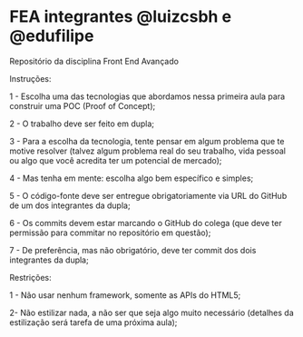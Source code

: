 # FEA integrantes @luizcsbh e @edufilipe
Repositório da disciplina Front End Avançado

Instruções:

1 - Escolha uma das tecnologias que abordamos nessa primeira aula para construir uma POC (Proof of Concept);

2 - O trabalho deve ser feito em dupla;

3 - Para a escolha da tecnologia, tente pensar em algum problema que te motive resolver (talvez algum problema real do seu trabalho, vida pessoal ou algo que você acredita ter um potencial de mercado);

4 - Mas tenha em mente: escolha algo bem específico e simples;

5 - O código-fonte deve ser entregue obrigatoriamente via URL do GitHub de um dos integrantes da dupla;

6 - Os commits devem estar marcando o GitHub do colega (que deve ter permissão para commitar no repositório em questão);

7 - De preferência, mas não obrigatório, deve ter commit dos dois integrantes da dupla;

Restrições:

1 - Não usar nenhum framework, somente as APIs do HTML5;

2- Não estilizar nada, a não ser que seja algo muito necessário (detalhes da estilização será tarefa de uma próxima aula);
